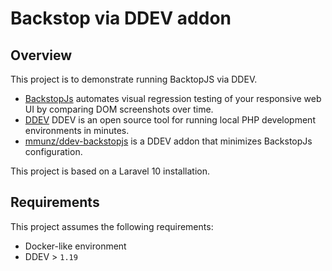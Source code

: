 # Backstop via DDEV addon <!-- omit in toc -->

## Overview

This project is to demonstrate running BacktopJS via DDEV.

- [BackstopJs](https://github.com/garris/BackstopJS) automates visual regression testing of your responsive web UI by comparing DOM screenshots over time.
- [DDEV](https://github.com/ddev/ddev) DDEV is an open source tool for running local PHP development environments in minutes.
- [mmunz/ddev-backstopjs](https://github.com/mmunz/ddev-backstopjs) is a DDEV addon that minimizes BackstopJs configuration.

This project is based on a Laravel 10 installation.

## Requirements

This project assumes the following requirements:

- Docker-like environment
- DDEV > `1.19`
